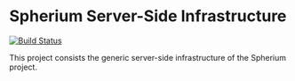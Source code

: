 # Spherium Server-Side Infrastructure
[![Build Status](https://travis-ci.com/Chatatata/SpheriumAPI.svg?token=scnrz6pqxZjfwX9HXNTB&branch=master)](https://travis-ci.com/Chatatata/Spherium-Web-Service)

This project consists the generic server-side infrastructure of the Spherium project.
